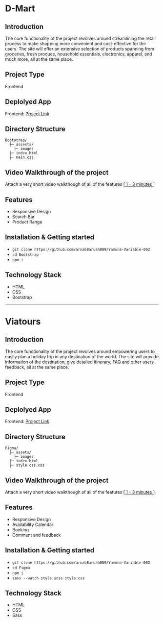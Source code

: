 # D-Mart

## Introduction
The core functionality of the project revolves around streamlining the retail process to make shopping more convenient and cost-effective for the users. The site will offer an extensive selection of products spanning from groceries, fresh produce, household essentials, electronics, apparel, and much more, all at the same place.

## Project Type
Frontend

## Deplolyed App
Frontend: [Project Link](https://resplendent-croquembouche-80dfe1.netlify.app/)

## Directory Structure
```
Bootstrap/
  ├─ assests/
    ├─ images
  ├─ index.html
  ├─ main.css
```

## Video Walkthrough of the project
Attach a very short video walkthough of all of the features [[ 1 - 3 minutes ](https://drive.google.com/file/d/1gNSB2iB1qTzqTjpavKimRm14shq1_HcW/view?usp=drive_link)]

## Features
- Responsive Design
- Search Bar
- Product Range

## Installation & Getting started

- ```git clone https://github.com/arnabBaruah009/Yamuna-Variable-002```
- ```cd Bootstrap```
- ```npm i``` 

## Technology Stack
- HTML
- CSS
- Bootstrap


--------------------------------


# Viatours

## Introduction
The core functionality of the project revolves around empowering users to easily plan a holiday trip in any destination of the world. The site will provide information of the destination, give detailed itinerary, FAQ and other users feedback, all at the same place.

## Project Type
Frontend

## Deplolyed App
Frontend: [Project Link](https://warm-pie-10ae1e.netlify.app/)

## Directory Structure
```
Figma/
  ├─ assets/
    ├─ images
  ├─ index.html
  ├─ style.css.css
```

## Video Walkthrough of the project
Attach a very short video walkthough of all of the features [[ 1 - 3 minutes ](https://drive.google.com/file/d/19i8DjCq5A9byCAegxJGH1qFZDNGd4X3b/view?usp=sharing)]

## Features
- Responsive Design
- Availability Calendar
- Booking
- Comment and feedback

## Installation & Getting started

- ```git clone https://github.com/arnabBaruah009/Yamuna-Variable-002```
- ```cd Figma```
- ```npm i```
- ```sass --watch style.scss style.css```

## Technology Stack
- HTML
- CSS
- Sass
